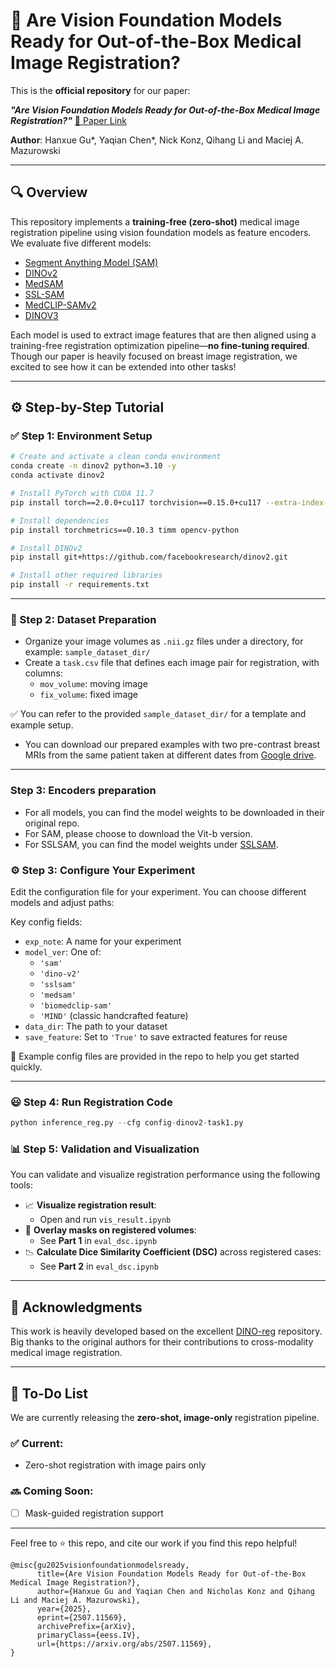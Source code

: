 # 🧠 Are Vision Foundation Models Ready for Out-of-the-Box Medical Image Registration?

This is the **official repository** for our paper:

**_"Are Vision Foundation Models Ready for Out-of-the-Box Medical Image Registration?"_** [📄 Paper Link](https://arxiv.org/abs/2507.11569)

**Author**: Hanxue Gu*, Yaqian Chen*, Nick Konz, Qihang Li and Maciej A. Mazurowski

---

## 🔍 Overview

This repository implements a **training-free (zero-shot)** medical image registration pipeline using vision foundation models as feature encoders. We evaluate five different models:

- [Segment Anything Model (SAM)](https://github.com/facebookresearch/segment-anything)
- [DINOv2](https://github.com/facebookresearch/dinov2)
- [MedSAM](https://github.com/bowang-lab/MedSAM)
- [SSL-SAM](https://github.com/mazurowski-lab/finetune-SAM/)
- [MedCLIP-SAMv2](https://github.com/healthx-lab/medclip-samv2)
- [DINOV3](https://github.com/facebookresearch/dinov3)

Each model is used to extract image features that are then aligned using a training-free registration optimization pipeline—**no fine-tuning required**. Though our paper is heavily focused on breast image registration, we excited to see how it can be extended into other tasks!

---

## ⚙️ Step-by-Step Tutorial

### ✅ Step 1: Environment Setup

```bash
# Create and activate a clean conda environment
conda create -n dinov2 python=3.10 -y
conda activate dinov2

# Install PyTorch with CUDA 11.7
pip install torch==2.0.0+cu117 torchvision==0.15.0+cu117 --extra-index-url https://download.pytorch.org/whl/cu117

# Install dependencies
pip install torchmetrics==0.10.3 timm opencv-python

# Install DINOv2
pip install git+https://github.com/facebookresearch/dinov2.git

# Install other required libraries
pip install -r requirements.txt
```


---

### 📁 Step 2: Dataset Preparation

- Organize your image volumes as `.nii.gz` files under a directory, for example: `sample_dataset_dir/`
- Create a `task.csv` file that defines each image pair for registration, with columns:
  - `mov_volume`: moving image
  - `fix_volume`: fixed image

✅ You can refer to the provided `sample_dataset_dir/` for a template and example setup.
- You can download our prepared examples with two pre-contrast breast MRIs from the same patient taken at different dates from [Google drive](https://drive.google.com/drive/folders/16m2xlq4N4p5EE5va8LKBI4HohbG9vWzv?usp=drive_link).

---

### Step 3: Encoders preparation
- For all models, you can find the model weights to be downloaded in their original repo. 
- For SAM, please choose to download the Vit-b version.
- For SSLSAM, you can find the model weights under [SSLSAM](https://drive.google.com/drive/folders/1JAoy-Mh5QgxXsjWtQhMjOX16dN1kytLQ).


### ⚙️ Step 3: Configure Your Experiment

Edit the configuration file for your experiment. You can choose different models and adjust paths:

Key config fields:
- `exp_note`: A name for your experiment
- `model_ver`: One of:
  - `'sam'`
  - `'dino-v2'`
  - `'sslsam'`
  - `'medsam'`
  - `'biomedclip-sam'`
  - `'MIND'` (classic handcrafted feature)
- `data_dir`: The path to your dataset
- `save_feature`: Set to `'True'` to save extracted features for reuse

📌 Example config files are provided in the repo to help you get started quickly.

---

### 😃 Step 4: Run Registration Code
```python
python inference_reg.py --cfg config-dinov2-task1.py

```


### 📊 Step 5: Validation and Visualization

You can validate and visualize registration performance using the following tools:

- 📈 **Visualize registration result**:
  - Open and run `vis_result.ipynb`
- 🩻 **Overlay masks on registered volumes**:
  - See **Part 1** in `eval_dsc.ipynb`
- 📉 **Calculate Dice Similarity Coefficient (DSC)** across registered cases:
  - See **Part 2** in `eval_dsc.ipynb`


---

## 🙏 Acknowledgments

This work is heavily developed based on the excellent [DINO-reg](https://github.com/RPIDIAL/DINO-Reg) repository.
Big thanks to the original authors for their contributions to cross-modality medical image registration.

---

## 🧩 To-Do List

We are currently releasing the **zero-shot, image-only** registration pipeline.

### ✅ Current:
- Zero-shot registration with image pairs only

### 🔜 Coming Soon:
- [ ] Mask-guided registration support

---

Feel free to ⭐️ this repo, and cite our work if you find this repo helpful!

```
@misc{gu2025visionfoundationmodelsready,
      title={Are Vision Foundation Models Ready for Out-of-the-Box Medical Image Registration?}, 
      author={Hanxue Gu and Yaqian Chen and Nicholas Konz and Qihang Li and Maciej A. Mazurowski},
      year={2025},
      eprint={2507.11569},
      archivePrefix={arXiv},
      primaryClass={eess.IV},
      url={https://arxiv.org/abs/2507.11569}, 
}

```
